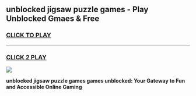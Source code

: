 
## unblocked jigsaw puzzle games - Play Unblocked Gmaes & Free
<h3>
<a href="https://news.freeplayer.one?title=unblocked_jigsaw_puzzle_games&ref=16F">CLICK TO PLAY</a></h3>
<hr>

<h3>
<a href="https://news.freeplayer.one?title=unblocked_jigsaw_puzzle_games&ref=16F">CLICK 2 PLAY</a>
  
</h3>

<a href="https://news.freeplayer.one?title=unblocked_jigsaw_puzzle_games&ref=16F/"><img src="https://clearcache.store/games.png"></a>


**unblocked jigsaw puzzle games games unblocked: Your Gateway to Fun and Accessible Online Gaming**
